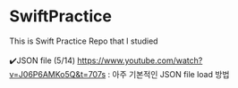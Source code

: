# SwiftPractice
This is Swift Practice Repo that I studied 
<br><br>
✔️JSON file (5/14) https://www.youtube.com/watch?v=J06P6AMKo5Q&t=707s : 아주 기본적인 JSON file load 방법
